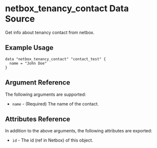 # netbox\_tenancy\_contact Data Source

Get info about tenancy contact from netbox.

## Example Usage

```hcl
data "netbox_tenancy_contact" "contact_test" {
  name = "John Doe"
}
```

## Argument Reference

The following arguments are supported:
* ``name`` - (Required) The name of the contact.

## Attributes Reference

In addition to the above arguments, the following attributes are exported:
* ``id`` - The id (ref in Netbox) of this object.
